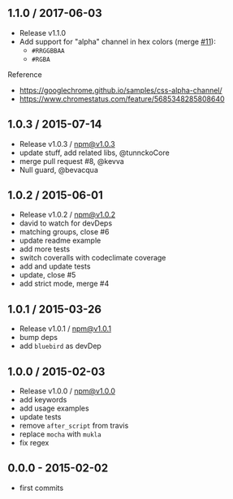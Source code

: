 

## 1.1.0 / 2017-06-03
- Release v1.1.0
- Add support for "alpha" channel in hex colors (merge [#11](https://github.com/regexhq/hex-color-regex/pull/11)):
  - `#RRGGBBAA`
  - `#RGBA`

Reference
- https://googlechrome.github.io/samples/css-alpha-channel/
- https://www.chromestatus.com/feature/5685348285808640

## 1.0.3 / 2015-07-14
- Release v1.0.3 / npm@v1.0.3
- update stuff, add related libs, @tunnckoCore
- merge pull request #8, @kevva
- Null guard, @bevacqua

## 1.0.2 / 2015-06-01
- Release v1.0.2 / npm@v1.0.2
- david to watch for devDeps
- matching groups, close #6
- update readme example
- add more tests
- switch coveralls with codeclimate coverage
- add and update tests
- update, close #5
- add strict mode, merge #4

## 1.0.1 / 2015-03-26
- Release v1.0.1 / npm@v1.0.1
- bump deps
- add `bluebird` as devDep

## 1.0.0 / 2015-02-03
- Release v1.0.0 / npm@v1.0.0
- add keywords
- add usage examples
- update tests
- remove `after_script` from travis
- replace `mocha` with `mukla`
- fix regex

## 0.0.0 - 2015-02-02
- first commits
